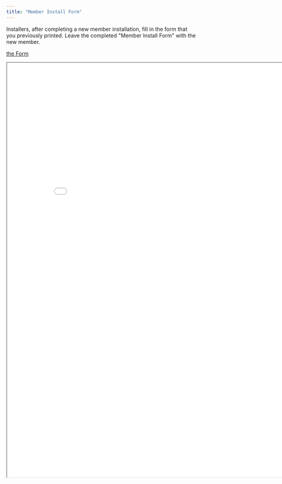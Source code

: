 ```yaml
---
title: "Member Install Form"
---
```

Installers, after completing a new member installation, fill in the form that you previously printed. 
Leave the completed "Member Install Form" with the new member. 




[the Form](/installs/documents/Installation_Member-Form.pdf)


<iframe width="850" height="1100" src="/installs/documents/Installation_Member-Form.pdf?">
</iframe>

